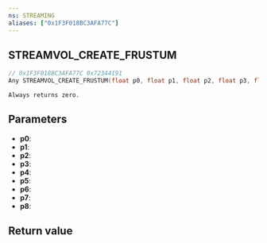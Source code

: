 ```yaml
---
ns: STREAMING
aliases: ["0x1F3F018BC3AFA77C"]
---
```

## STREAMVOL_CREATE_FRUSTUM

```c
// 0x1F3F018BC3AFA77C 0x72344191
Any STREAMVOL_CREATE_FRUSTUM(float p0, float p1, float p2, float p3, float p4, float p5, float p6, Any p7, Any p8);
```

```
Always returns zero.
```

## Parameters
* **p0**: 
* **p1**: 
* **p2**: 
* **p3**: 
* **p4**: 
* **p5**: 
* **p6**: 
* **p7**: 
* **p8**: 

## Return value
